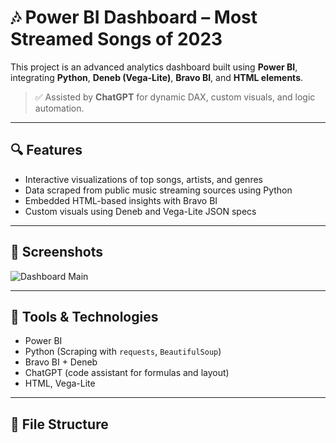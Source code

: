 # 🎶 Power BI Dashboard – Most Streamed Songs of 2023

This project is an advanced analytics dashboard built using **Power BI**, integrating **Python**, **Deneb (Vega-Lite)**, **Bravo BI**, and **HTML elements**. 

> ✅ Assisted by **ChatGPT** for dynamic DAX, custom visuals, and logic automation.

---

## 🔍 Features

- Interactive visualizations of top songs, artists, and genres
- Data scraped from public music streaming sources using Python
- Embedded HTML-based insights with Bravo BI
- Custom visuals using Deneb and Vega-Lite JSON specs

---

## 📸 Screenshots

![Dashboard Main](screenshots/dashboard-main.png)

---

## 🧠 Tools & Technologies

- Power BI  
- Python (Scraping with `requests`, `BeautifulSoup`)  
- Bravo BI + Deneb  
- ChatGPT (code assistant for formulas and layout)  
- HTML, Vega-Lite

---

## 📂 File Structure


